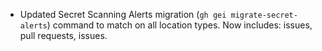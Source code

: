 - Updated Secret Scanning Alerts migration (`gh gei migrate-secret-alerts`) command to match on all location types. Now includes: issues, pull requests, issues.
